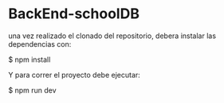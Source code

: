 # BackEnd-schoolDB
una vez realizado el clonado del repositorio, debera instalar las dependencias con:

$ npm install

Y para correr el proyecto debe ejecutar:

$ npm run dev
